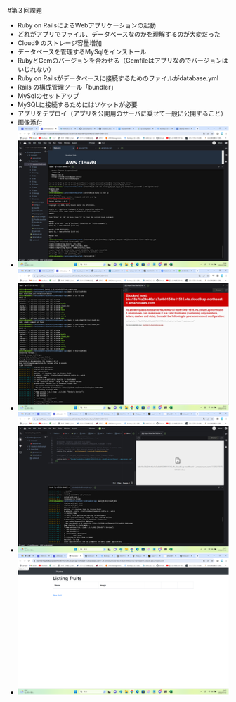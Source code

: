 #第３回課題
- Ruby on RailsによるWebアプリケーションの起動
 - どれがアプリでファイル、データベースなのかを理解するのが大変だった
 - Cloud9 のストレージ容量増加
 - データベースを管理するMySqlをインストール
 - RubyとGemのバージョンを合わせる（Gemfileはアプリなのでバージョンはいじれない）
 - Ruby on Railsがデータベースに接続するためのファイルがdatabase.yml
 - Rails の構成管理ツール「bundler」
 - MySqlのセットアップ
 - MySQLに接続するためにはソケットが必要
 - アプリをデプロイ（アプリを公開用のサーバに乗せて一般に公開すること）
- 画像添付
 - ![Cloud9 で動作 しているバージョンはいくつか](lecture03-4.png)
 - ![DBサーバーを終了させた場合アクセスできるか](lecture03-3.png)
 - ![アプリケーションサーバーを終了させた場合アクセスできるか](lecture03-1.png)
 - ![アプリケーションの起動](lecture03-2.png)